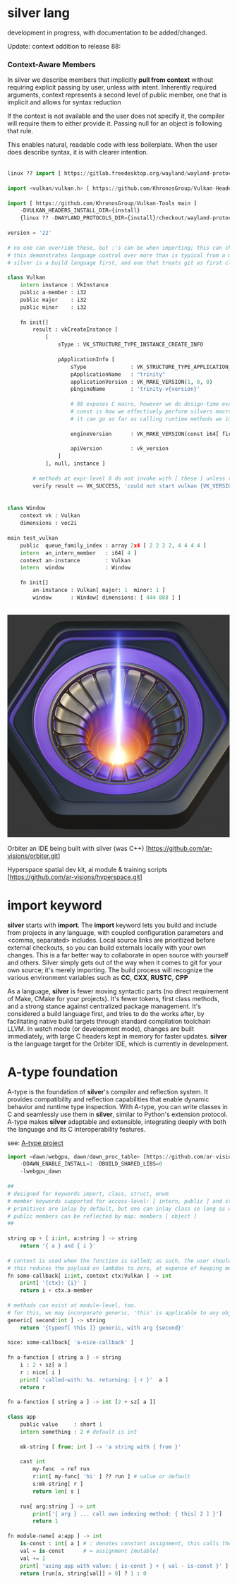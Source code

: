 # **silver** lang
development in progress, with documentation to be added/changed.

Update: context addition to release 88:
### Context-Aware Members

In silver we describe members that implicitly **pull from context** without requiring explicit passing by user, unless with intent.
Inherently required arguments, context represents a second level of public member, one that is implicit and allows for syntax reduction

If the context is not available and the user does not specify it, the compiler will require them to either provide it.  Passing null for an object is following that rule.

This enables natural, readable code with less boilerplate.  When the user does describe syntax, it is with clearer intention.

```python

linux ?? import [ https://gitlab.freedesktop.org/wayland/wayland-protocols 810f1adaf33521cc55fc510566efba2a1418174f ]

import <vulkan/vulkan.h> [ https://github.com/KhronosGroup/Vulkan-Headers main ]

import [ https://github.com/KhronosGroup/Vulkan-Tools main ]
	-DVULKAN_HEADERS_INSTALL_DIR={install}
	{linux ?? -DWAYLAND_PROTOCOLS_DIR={install}/checkout/wayland-protocols}

version = '22'

# no one can override these, but :'s can be when importing; this can change what gets imported, how its built, etc.
# this demonstrates language control over more than is typical from a module interface
# silver is a build language first, and one that treats git as first class

class Vulkan
    intern instance : VkInstance
    public a-member : i32
    public major    : i32
    public minor    : i32
    
    fn init[]
        result : vkCreateInstance [
            [
                sType : VK_STRUCTURE_TYPE_INSTANCE_CREATE_INFO

                pApplicationInfo [
                    sType              : VK_STRUCTURE_TYPE_APPLICATION_INFO
                    pApplicationName   : "trinity"
                    applicationVersion : VK_MAKE_VERSION(1, 0, 0)
                    pEngineName        : 'trinity-v{version}'
 
                    # 88 exposes C macro, however we do design-time eval on the tokens, as 'feature'
                    # const is how we effectively perform silvers macro level
                    # it can go as far as calling runtime methods we import (not in our own module please, yet!)

                    engineVersion      : VK_MAKE_VERSION(const i64[ first[version] ], const i64[ last[version] ], 0)

                    apiVersion         : vk_version
                ]
            ], null, instance ]

        # methods at expr-level 0 do not invoke with [ these ] unless the function is variable argument
        verify result == VK_SUCCESS, 'could not start vulkan {VK_VERSION}'


class Window
    context vk : Vulkan
    dimensions : vec2i

main test_vulkan
    public  queue_family_index : array 2x4 [ 2 2 2 2, 4 4 4 4 ]
    intern  an_intern_member   : i64[ 4 ]
    context an-instance        : Vulkan
    intern  window             : Window

    fn init[]
        an-instance : Vulkan[ major: 1  minor: 1 ]
        window      : Window[ dimensions: [ 444 888 ] ]
        

```

![orbiter avatar](core.png "orbiter avatar")

Orbiter
an IDE being built with silver (was C++)
[https://github.com/ar-visions/orbiter.git]

Hyperspace
spatial dev kit, ai module & training scripts
[https://github.com/ar-visions/hyperspace.git]

# **import** keyword
**silver** starts with **import**. The **import** keyword lets you build and include from projects in any language, with coupled configuration parameters and <comma, separated> includes.  Local source links are prioritized before external checkouts, so you can build externals locally with your own changes.  This is a far better way to collaborate in open source with yourself and others. Silver simply gets out of the way when it comes to git for your own source; it's merely importing.  The build process will recognize the various environment variables such as **CC**, **CXX**, **RUSTC**, **CPP**

As a language, **silver** is fewer moving syntactic parts (no direct requirement of Make, CMake for your projects).  It's fewer tokens, first class methods, and a strong stance against centralized package management.  It's considered a build language first, and tries to do the works after, by facilitating native build targets through standard compilation toolchain LLVM.  In watch mode (or development mode), changes are built immediately, with large C headers kept in memory for faster updates. **silver** is the language target for the Orbiter IDE, which is currently in development.

# **A-type** foundation
A-type is the foundation of **silver**'s compiler and reflection system. It provides compatibility and reflection capabilities that enable dynamic behavior and runtime type inspection. With A-type, you can write classes in C and seamlessly use them in **silver**, similar to Python's extension protocol. A-type makes **silver** adaptable and extensible, integrating deeply with both the language and its C interoperability features.

see: [A-type project](https://github.com/ar-visions/A)

```python
import <dawn/webgpu, dawn/dawn_proc_table> [https://github.com/ar-visions/dawn 2e9297c45]
    -DDAWN_ENABLE_INSTALL=1 -DBUILD_SHARED_LIBS=0
    -lwebgpu_dawn

##
# designed for keywords import, class, struct, enum
# member keywords supported for access-level: [ intern, public ] and store: [ read-only, inlay ]
# primitives are inlay by default, but one can inlay class so long as we are ok with copying trivially or by method
# public members can be reflected by map: members [ object ]
##

string op + [ i:int, a:string ] -> string
    return '{ a } and { i }'

# context is used when the function is called; as such, the user should have these variables themselves
# this reduces the payload on lambdas to zero, at expense of keeping membership explicit
fn some-callback[ i:int, context ctx:Vulkan ] -> int
    print[ '{ctx}: {i}' ]
    return i + ctx.a-member

# methods can exist at module-level, too.
# for this, we may incorporate generic, 'this' is applicable to any object
generic[ second:int ] -> string
    return '{typeof[ this ]} generic, with arg {second}'

nice: some-callback[ 'a-nice-callback' ]

fn a-function [ string a ] -> string
    i : 2 + sz[ a ]
    r : nice[ i ]
    print[ 'called-with: %s. returning: { r }'  a ]
    return r

fn a-function [ string a ] -> int [2 + sz[ a ]]

class app
    public value     : short 1
    intern something : 2 # default is int

    mk-string [ from: int ] -> 'a string with { from }'

    cast int
        my-func  = ref run
        r:int[ my-func[ 'hi' ] ?? run ] # value or default
        s:mk-string[ r ]
        return len[ s ]
    
    run[ arg:string ] -> int
        print['{ arg } ... call own indexing method: { this[ 2 ] }']
        return 1

fn module-name[ a:app ] -> int
    is-const : int[ a ] # : denotes constant assignment, this calls the cast above
    val = is-const      # = assignment [mutable]
    val += 1
    print[ 'using app with value: { is-const } + { val - is-const }' ]
    return [run[a, string[val]] > 0] ? 1 : 0

```


